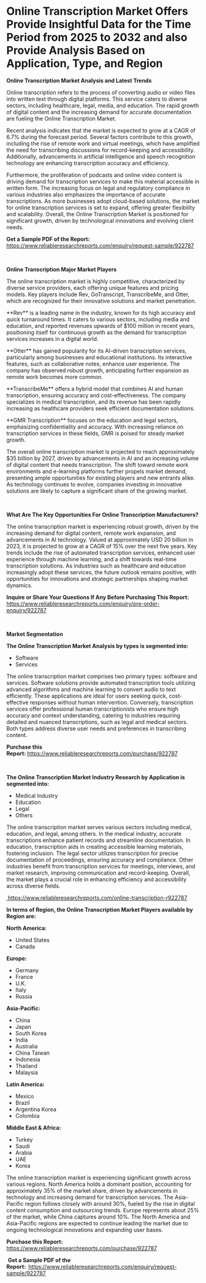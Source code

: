 <p><h1>Online Transcription Market Offers Provide Insightful Data for the Time Period from 2025 to 2032 and also Provide Analysis Based on Application, Type, and Region</h1></p><p><strong>Online Transcription Market Analysis and Latest Trends</strong></p>
<p><p>Online transcription refers to the process of converting audio or video files into written text through digital platforms. This service caters to diverse sectors, including healthcare, legal, media, and education. The rapid growth of digital content and the increasing demand for accurate documentation are fueling the Online Transcription Market.</p><p>Recent analysis indicates that the market is expected to grow at a CAGR of 6.7% during the forecast period. Several factors contribute to this growth, including the rise of remote work and virtual meetings, which have amplified the need for transcribing discussions for record-keeping and accessibility. Additionally, advancements in artificial intelligence and speech recognition technology are enhancing transcription accuracy and efficiency.</p><p>Furthermore, the proliferation of podcasts and online video content is driving demand for transcription services to make this material accessible in written form. The increasing focus on legal and regulatory compliance in various industries also emphasizes the importance of accurate transcriptions. As more businesses adopt cloud-based solutions, the market for online transcription services is set to expand, offering greater flexibility and scalability. Overall, the Online Transcription Market is positioned for significant growth, driven by technological innovations and evolving client needs.</p></p>
<p><strong>Get a Sample PDF of the Report:&nbsp;</strong> <a href="https://www.reliableresearchreports.com/enquiry/request-sample/922787?utm_campaign=3130&utm_medium=2&utm_source=Github&utm_content=ia&utm_term=18042025&utm_id=online-transcription">https://www.reliableresearchreports.com/enquiry/request-sample/922787</a></p>
<p>&nbsp;</p>
<p><strong>Online Transcription Major Market Players</strong></p>
<p><p>The online transcription market is highly competitive, characterized by diverse service providers, each offering unique features and pricing models. Key players include Rev, GoTranscript, TranscribeMe, and Otter, which are recognized for their innovative solutions and market penetration.</p><p>**Rev** is a leading name in the industry, known for its high accuracy and quick turnaround times. It caters to various sectors, including media and education, and reported revenues upwards of $100 million in recent years, positioning itself for continuous growth as the demand for transcription services increases in a digital world.</p><p>**Otter** has gained popularity for its AI-driven transcription services, particularly among businesses and educational institutions. Its interactive features, such as collaborative notes, enhance user experience. The company has observed robust growth, anticipating further expansion as remote work becomes more common.</p><p>**TranscribeMe** offers a hybrid model that combines AI and human transcription, ensuring accuracy and cost-effectiveness. The company specializes in medical transcription, and its revenue has been rapidly increasing as healthcare providers seek efficient documentation solutions.</p><p>**GMR Transcription** focuses on the education and legal sectors, emphasizing confidentiality and accuracy. With increasing reliance on transcription services in these fields, GMR is poised for steady market growth.</p><p>The overall online transcription market is projected to reach approximately $35 billion by 2027, driven by advancements in AI and an increasing volume of digital content that needs transcription. The shift toward remote work environments and e-learning platforms further propels market demand, presenting ample opportunities for existing players and new entrants alike. As technology continues to evolve, companies investing in innovative solutions are likely to capture a significant share of the growing market.</p></p>
<p>&nbsp;</p>
<p><strong>What Are The Key Opportunities For Online Transcription Manufacturers?</strong></p>
<p><p>The online transcription market is experiencing robust growth, driven by the increasing demand for digital content, remote work expansion, and advancements in AI technology. Valued at approximately USD 20 billion in 2023, it is projected to grow at a CAGR of 15% over the next five years. Key trends include the rise of automated transcription services, enhanced user experience through machine learning, and a shift towards real-time transcription solutions. As industries such as healthcare and education increasingly adopt these services, the future outlook remains positive, with opportunities for innovations and strategic partnerships shaping market dynamics.</p></p>
<p><strong>Inquire or Share Your Questions If Any Before Purchasing This Report:</strong> <a href="https://www.reliableresearchreports.com/enquiry/pre-order-enquiry/922787?utm_campaign=3130&utm_medium=2&utm_source=Github&utm_content=ia&utm_term=18042025&utm_id=online-transcription">https://www.reliableresearchreports.com/enquiry/pre-order-enquiry/922787</a></p>
<p>&nbsp;</p>
<p><strong>Market Segmentation</strong></p>
<p><strong>The Online Transcription Market Analysis by types is segmented into:</strong></p>
<p><ul><li>Software</li><li>Services</li></ul></p>
<p><p>The online transcription market comprises two primary types: software and services. Software solutions provide automated transcription tools utilizing advanced algorithms and machine learning to convert audio to text efficiently. These applications are ideal for users seeking quick, cost-effective responses without human intervention. Conversely, transcription services offer professional human transcriptionists who ensure high accuracy and context understanding, catering to industries requiring detailed and nuanced transcriptions, such as legal and medical sectors. Both types address diverse user needs and preferences in transcribing content.</p></p>
<p><strong>Purchase this Report:&nbsp;</strong><a href="https://www.reliableresearchreports.com/purchase/922787?utm_campaign=3130&utm_medium=2&utm_source=Github&utm_content=ia&utm_term=18042025&utm_id=online-transcription">https://www.reliableresearchreports.com/purchase/922787</a></p>
<p>&nbsp;</p>
<p><strong>The Online Transcription Market Industry Research by Application is segmented into:</strong></p>
<p><ul><li>Medical Industry</li><li>Education</li><li>Legal</li><li>Others</li></ul></p>
<p><p>The online transcription market serves various sectors including medical, education, and legal, among others. In the medical industry, accurate transcriptions enhance patient records and streamline documentation. In education, transcription aids in creating accessible learning materials, fostering inclusion. The legal sector utilizes transcription for precise documentation of proceedings, ensuring accuracy and compliance. Other industries benefit from transcription services for meetings, interviews, and market research, improving communication and record-keeping. Overall, the market plays a crucial role in enhancing efficiency and accessibility across diverse fields.</p></p>
<p><a href="https://www.reliableresearchreports.com/online-transcription-r922787?utm_campaign=3130&utm_medium=2&utm_source=Github&utm_content=ia&utm_term=18042025&utm_id=online-transcription">&nbsp;https://www.reliableresearchreports.com/online-transcription-r922787</a></p>
<p><strong>In terms of Region, the Online Transcription Market Players available by Region are:</strong></p>
<p>
    <p> <strong> North America: </strong>
        <ul>
            <li>United States</li>
            <li>Canada</li>
        </ul>
        </p> 
    <p> <strong> Europe: </strong>
        <ul>
            <li>Germany</li>
            <li>France</li>
            <li>U.K.</li>
            <li>Italy</li>
            <li>Russia</li>
        </ul>
        </p> 
    <p> <strong> Asia-Pacific: </strong>
        <ul>
            <li>China</li>
            <li>Japan</li>
            <li>South Korea</li>
            <li>India</li>
            <li>Australia</li>
            <li>China Taiwan</li>
            <li>Indonesia</li>
            <li>Thailand</li>
            <li>Malaysia</li>
        </ul>
        </p> 
    <p> <strong> Latin America: </strong>
        <ul>
            <li>Mexico</li>
            <li>Brazil</li>
            <li>Argentina Korea</li>
            <li>Colombia</li>
        </ul>
        </p> 
    <p> <strong> Middle East & Africa: </strong>
        <ul>
            <li>Turkey</li>
            <li>Saudi</li>
            <li>Arabia</li>
            <li>UAE</li>
            <li>Korea</li>
        </ul>
    </p>
    </p>
<p><p>The online transcription market is experiencing significant growth across various regions. North America holds a dominant position, accounting for approximately 35% of the market share, driven by advancements in technology and increasing demand for transcription services. The Asia-Pacific region follows closely with around 30%, fueled by the rise in digital content consumption and outsourcing trends. Europe represents about 25% of the market, while China captures around 10%. The North America and Asia-Pacific regions are expected to continue leading the market due to ongoing technological innovations and expanding user bases.</p></p>
<p><strong>Purchase this Report: </strong><a href="https://www.reliableresearchreports.com/purchase/922787?utm_campaign=3130&utm_medium=2&utm_source=Github&utm_content=ia&utm_term=18042025&utm_id=online-transcription">https://www.reliableresearchreports.com/purchase/922787</a></p>
<p>&nbsp;<strong>Get a Sample PDF of the Report:&nbsp;&nbsp;</strong><a href="https://www.reliableresearchreports.com/enquiry/request-sample/922787?utm_campaign=3130&utm_medium=2&utm_source=Github&utm_content=ia&utm_term=18042025&utm_id=online-transcription">https://www.reliableresearchreports.com/enquiry/request-sample/922787</a></p>
<p><strong></strong></p>
<p><p></p><p></p><p></p></p>
